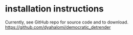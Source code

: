 installation instructions
=========================
Currently, see GitHub repo for source code and to download. 
https://github.com/dyahalomi/democratic_detrender
